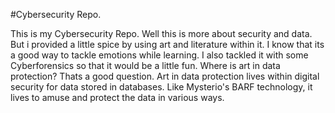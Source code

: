 #Cybersecurity Repo.

This is my Cybersecurity Repo.
Well this is more about security and data.
But i provided a little spice by using art and literature within it.
I know that its a good way to tackle emotions while learning.
I also tackled it with some Cyberforensics so that it would be a little fun.
Where is art in data protection?
Thats a good question.
Art in data protection lives within digital security for data stored in databases.
Like Mysterio's BARF technology, it lives to amuse and protect the data in various ways.
